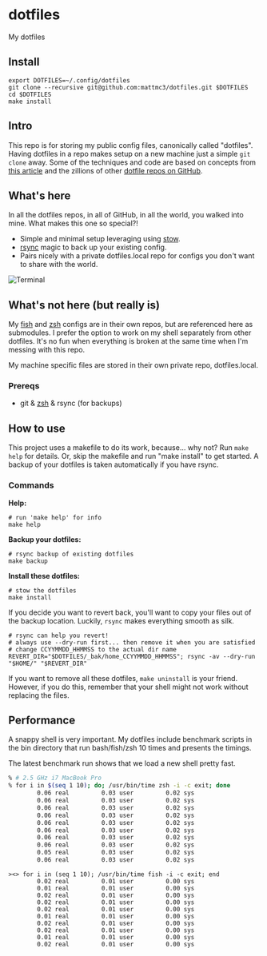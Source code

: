 # dotfiles

My dotfiles

## Install

```shell
export DOTFILES=~/.config/dotfiles
git clone --recursive git@github.com:mattmc3/dotfiles.git $DOTFILES
cd $DOTFILES
make install
```

## Intro

This repo is for storing my public config files, canonically called "dotfiles".
Having dotfiles in a repo makes setup on a new machine just a simple `git clone`
away. Some of the techniques and code are based on concepts from
[this article][dotfiles-getting-started] and the zillions of other
[dotfile repos on GitHub][github-dotfiles].

## What's here

In all the dotfiles repos, in all of GitHub, in all the world, you walked into
mine. What makes this one so special?!

- Simple and minimal setup leveraging using [stow][stow].
- [rsync][rsync] magic to back up your existing config.
- Pairs nicely with a private dotfiles.local repo for configs you don't want to
  share with the world.

![Terminal][terminal]

## What's not here (but really is)

My [fish][fish] and [zsh][zsh] configs are in their own repos, but are
referenced here as submodules. I prefer the option to work on my shell
separately from other dotfiles. It's no fun when everything is
broken at the same time when I'm messing with this repo.

My machine specific files are stored in their own private repo, dotfiles.local.

### Prereqs

- git & [zsh][zsh] & rsync (for backups)

## How to use

This project uses a makefile to do its work, because... why not? Run
`make help` for details. Or, skip the makefile and run "make install" to get
started. A backup of your dotfiles is taken automatically if you have rsync.

### Commands

**Help:**

```shell
# run 'make help' for info
make help
```

**Backup your dotfiles:**

```shell
# rsync backup of existing dotfiles
make backup
```

**Install these dotfiles:**

```shell
# stow the dotfiles
make install
```

If you decide you want to revert back, you'll want to copy your files
out of the backup location. Luckily, `rsync` makes everything smooth as silk.

```shell
# rsync can help you revert!
# always use --dry-run first... then remove it when you are satisfied
# change CCYYMMDD_HHMMSS to the actual dir name
REVERT_DIR="$DOTFILES/_bak/home_CCYYMMDD_HHMMSS"; rsync -av --dry-run "$HOME/" "$REVERT_DIR"
```

If you want to remove all these dotfiles, `make uninstall` is your friend.
However, if you do this, remember that your shell might not work without
replacing the files.

## Performance

A snappy shell is very important. My dotfiles include benchmark scripts in the
bin directory that run bash/fish/zsh 10 times and presents the timings.

The latest benchmark run shows that we load a new shell pretty fast.

```zsh
% # 2.5 GHz i7 MacBook Pro
% for i in $(seq 1 10); do; /usr/bin/time zsh -i -c exit; done
        0.06 real         0.03 user         0.02 sys
        0.06 real         0.03 user         0.02 sys
        0.06 real         0.03 user         0.02 sys
        0.06 real         0.03 user         0.02 sys
        0.06 real         0.03 user         0.02 sys
        0.06 real         0.03 user         0.02 sys
        0.06 real         0.03 user         0.02 sys
        0.06 real         0.03 user         0.02 sys
        0.05 real         0.03 user         0.02 sys
        0.06 real         0.03 user         0.02 sys
```

```fish
><> for i in (seq 1 10); /usr/bin/time fish -i -c exit; end
        0.02 real         0.01 user         0.00 sys
        0.01 real         0.01 user         0.00 sys
        0.02 real         0.01 user         0.00 sys
        0.02 real         0.01 user         0.00 sys
        0.02 real         0.01 user         0.00 sys
        0.01 real         0.01 user         0.00 sys
        0.02 real         0.01 user         0.00 sys
        0.02 real         0.01 user         0.00 sys
        0.01 real         0.01 user         0.00 sys
        0.02 real         0.01 user         0.00 sys
```

[dotfiles-getting-started]:  https://medium.com/@webprolific/getting-started-with-dotfiles-43c3602fd789#.vh7hhm6th
[fish]:                      https://fishshell.com/
[github-dotfiles]:           https://dotfiles.github.io/
[homebrew]:                  https://brew.sh
[rsync]:                     http://man7.org/linux/man-pages/man1/rsync.1.html
[stow]:                      https://www.gnu.org/software/stow/
[terminal]:                  https://raw.githubusercontent.com/mattmc3/dotfiles/resources/images/zsh_terminal.png
[zsh]:                       https://sourceforge.net/p/zsh/code/ci/master/tree/
